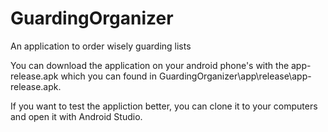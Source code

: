 # GuardingOrganizer
 An application to order wisely guarding lists

 You can download the application on your android phone's with the app-release.apk
 which you can found in GuardingOrganizer\app\release\app-release.apk.
 
 If you want to test the appliction better, you can clone it to your computers
 and open it with Android Studio.
